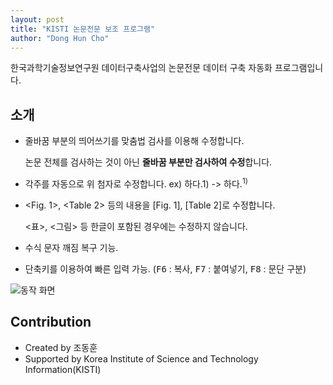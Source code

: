 ```yaml
---
layout: post
title: "KISTI 논문전문 보조 프로그램"
author: "Dong Hun Cho"
---
```


한국과학기술정보연구원 데이터구축사업의 논문전문 데이터 구축 자동화 프로그램입니다.

## 소개
* 줄바꿈 부분의 띄어쓰기를 맞춤법 검사를 이용해 수정합니다.

  논문 전체를 검사하는 것이 아닌 **줄바꿈 부분만 검사하여 수정**합니다.

* 각주를 자동으로 위 첨자로 수정합니다. ex) 하다.1) -> 하다.<sup>1)</sup>
* <Fig. 1>, <Table 2> 등의 내용을 [Fig. 1], [Table 2]로 수정합니다.

  <표>, <그림> 등 한글이 포함된 경우에는 수정하지 않습니다.
 
* 수식 문자 깨짐 복구 기능.
* 단축키를 이용하여 빠른 입력 가능. (<kbd>F6</kbd> : 복사, <kbd>F7</kbd> : 붙여넣기, <kbd>F8</kbd> : 문단 구분)


![동작 화면](https://raw.githubusercontent.com/johun204/kisti-study-help/main/example.gif)


## Contribution
  * Created by 조동훈
  * Supported by Korea Institute of Science and Technology Information(KISTI)
